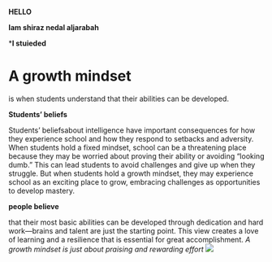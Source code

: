 **HELLO**

**Iam shiraz nedal aljarabah**

***I stuieded**

# A growth mindset
is when students understand that their abilities can be developed.

**Students’ beliefs**

Students’ beliefsabout intelligence have important consequences for how they experience school and how they respond to setbacks and adversity. When students hold a fixed mindset, school can be a threatening place because they may be worried about proving their ability or avoiding “looking dumb.” This can lead students to avoid challenges and give up when they struggle. But when students hold a growth mindset, they may experience school as an exciting place to grow, embracing challenges as opportunities to develop mastery.

**people believe**

that their most basic abilities can be developed through dedication and hard work—brains and talent are just the starting point. This view creates a love of learning and a resilience that is essential for great accomplishment.
 *A growth mindset is just about praising and rewarding effort*
 ![](https://cdn.shopify.com/s/files/1/2013/0229/products/growth_mindset_poster_kids.png?v=1531968705)
